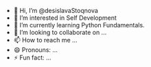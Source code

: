 - 👋 Hi, I’m @desislavaStoqnova
- 👀 I’m interested in Self Development
- 🌱 I’m currently learning Python Fundamentals.
- 💞️ I’m looking to collaborate on ...
- 📫 How to reach me ...
- 😄 Pronouns: ...
- ⚡ Fun fact: ...

<!---
desislavaStoqnova/desislavaStoqnova is a ✨ special ✨ repository because its `README.md` (this file) appears on your GitHub profile.
You can click the Preview link to take a look at your changes.
--->
